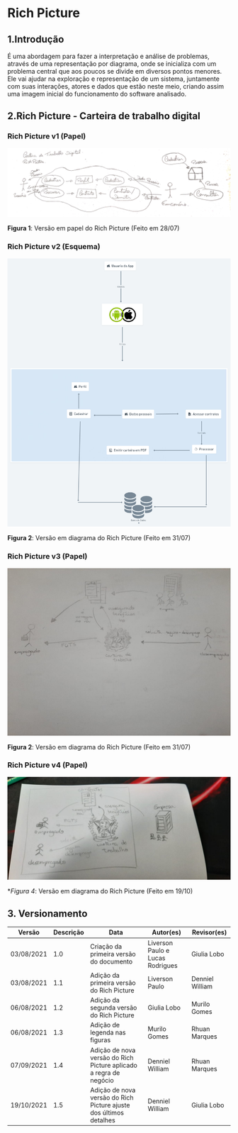 # Rich Picture

## 1.Introdução

É uma abordagem para fazer a interpretação e análise de problemas, através de uma representação por diagrama, onde se inicializa com um problema central que aos poucos se divide em diversos pontos menores. Ele vai ajudar na exploração e representação de um sistema, juntamente com suas interações, atores e dados que estão neste meio, criando assim uma imagem inicial do funcionamento do software analisado.

## 2.Rich Picture - Carteira de trabalho digital

### Rich Picture v1 (Papel)

![Rich Picture](../assets/rich_picture_papel.jpeg)

**Figura 1**: Versão em papel do Rich Picture (Feito em 28/07)

### Rich Picture v2 (Esquema)

![Rich Picture](../assets/richPicture.png)

**Figura 2**: Versão em diagrama do Rich Picture (Feito em 31/07)

### Rich Picture v3 (Papel)


![Rich Picture](../assets/richPicturev3.jpeg)

**Figura 2**: Versão em diagrama do Rich Picture (Feito em 31/07)

### Rich Picture v4 (Papel)


![Rich Picture](../assets/rich_picture_v4.jpeg)

**Figura 4*: Versão em diagrama do Rich Picture (Feito em 19/10)


## 3. Versionamento

| Versão | Descrição                                 | Data       | Autor(es)                        | Revisor(es)     |
| ------ | ----------------------------------------- | ---------- | -------------------------------- | --------------- |
| 03/08/2021 | 1.0   | Criação da primeira versão do documento | Liverson Paulo e Lucas Rodrigues | Giulia Lobo     |
| 03/08/2021  | 1.1 | Adição da primeira versão do Rich Picture | Liverson Paulo                   | Denniel William |
| 06/08/2021  | 1.2  | Adição da segunda versão do Rich Picture | Giulia Lobo                      | Murilo Gomes    |
| 06/08/2021  |       1.3       | Adição de legenda nas figuras | Murilo Gomes                     | Rhuan Marques   |
| 07/09/2021  | 1.4  | Adição de nova versão do Rich Picture aplicado a regra de negócio | Denniel William | Rhuan Marques |
| 19/10/2021  | 1.5  | Adição de nova versão do Rich Picture ajuste dos últimos detalhes | Denniel William | Giulia Lobo |
